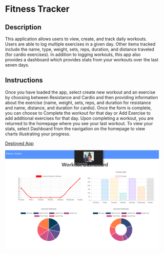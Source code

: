 # Fitness Tracker
## Description
This application allows users to view, create, and track daily workouts. Users are able to log multiple exercises in a given day. Other items tracked include the name, type, weight, sets, reps, duration, and distance traveled (for cardio exercises). In addition to logging workouts, this app also provides a dashboard which provides stats from your workouts over the last seven days.
## Instructions
Once you have loaded the app, select create new workout and an exercise by choosing between Resistance and Cardio and then providing information about the exercise (name, weight, sets, reps, and duration for resistance and name, distance, and duration for cardio). Once the form is complete, you can choose to Complete the workout for that day or Add Exercise to add additional exercises for that day. Upon completing a workout, you are returned to the homepage where you see your last workout. To view your stats, select Dashboard from the navigation on the homepage to view charts illustrating your progress.

[Deployed App]()

![App Screenshot](screenshot.png)